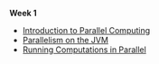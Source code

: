 **Week 1**

* [Introduction to Parallel Computing](https://github.com/rohitvg/scala-parallel-programming-3/wiki/Introduction-to-Parallel-Computing)
* [Parallelism on the JVM](https://github.com/rohitvg/scala-parallel-programming-3/wiki/Parallelism-on-the-JVM)
* [Running Computations in Parallel](https://github.com/rohitvg/scala-parallel-programming-3/wiki/Running-Computations-in-Parallel)
